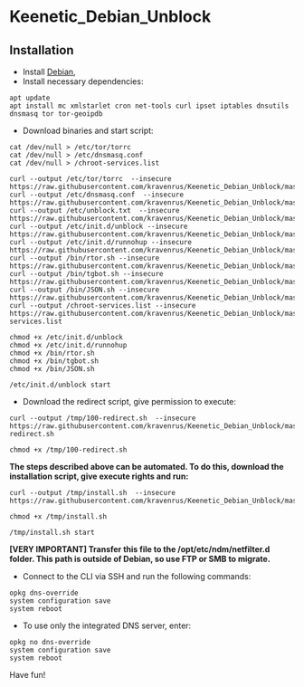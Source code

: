 # Keenetic_Debian_Unblock

## Installation

* Install [Debian](http://ndm.zyxmon.org/binaries/debian/),
* Install necessary dependencies:
```
apt update
apt install mc xmlstarlet cron net-tools curl ipset iptables dnsutils dnsmasq tor tor-geoipdb
```
* Download binaries and start script:
```
cat /dev/null > /etc/tor/torrc
cat /dev/null > /etc/dnsmasq.conf
cat /dev/null > /chroot-services.list

curl --output /etc/tor/torrc  --insecure https://raw.githubusercontent.com/kravenrus/Keenetic_Debian_Unblock/master/etc/tor/torrc
curl --output /etc/dnsmasq.conf  --insecure https://raw.githubusercontent.com/kravenrus/Keenetic_Debian_Unblock/master/etc/dnsmasq.conf
curl --output /etc/unblock.txt  --insecure https://raw.githubusercontent.com/kravenrus/Keenetic_Debian_Unblock/master/etc/unblock.txt
curl --output /etc/init.d/unblock --insecure https://raw.githubusercontent.com/kravenrus/Keenetic_Debian_Unblock/master/etc/init.d/unblock
curl --output /etc/init.d/runnohup --insecure https://raw.githubusercontent.com/kravenrus/Keenetic_Debian_Unblock/master/etc/init.d/runnohup
curl --output /bin/rtor.sh --insecure https://raw.githubusercontent.com/kravenrus/Keenetic_Debian_Unblock/master/bin/rtor.sh
curl --output /bin/tgbot.sh --insecure https://raw.githubusercontent.com/kravenrus/Keenetic_Debian_Unblock/master/bin/tgbot.sh
curl --output /bin/JSON.sh --insecure https://raw.githubusercontent.com/kravenrus/Keenetic_Debian_Unblock/master/bin/JSON.sh
curl --output /chroot-services.list --insecure https://raw.githubusercontent.com/kravenrus/Keenetic_Debian_Unblock/master/chroot-services.list

chmod +x /etc/init.d/unblock
chmod +x /etc/init.d/runnohup
chmod +x /bin/rtor.sh
chmod +x /bin/tgbot.sh
chmod +x /bin/JSON.sh

/etc/init.d/unblock start
```
* Download the redirect script, give permission to execute:
```
curl --output /tmp/100-redirect.sh  --insecure https://raw.githubusercontent.com/kravenrus/Keenetic_Debian_Unblock/master/tmp/100-redirect.sh

chmod +x /tmp/100-redirect.sh
```
**The steps described above can be automated. To do this, download the installation script, give execute rights and run:**
```
curl --output /tmp/install.sh  --insecure https://raw.githubusercontent.com/kravenrus/Keenetic_Debian_Unblock/master/tmp/install.sh

chmod +x /tmp/install.sh

/tmp/install.sh start
```
**[VERY IMPORTANT] Transfer this file to the /opt/etc/ndm/netfilter.d folder. This path is outside of Debian, so use FTP or SMB to migrate.**
* Connect to the CLI via SSH and run the following commands:
```
opkg dns-override
system configuration save
system reboot
```
* To use only the integrated DNS server, enter:
```
opkg no dns-override
system configuration save
system reboot
```

Have fun!
